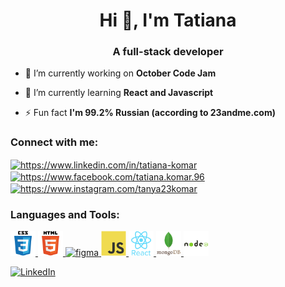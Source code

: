 <h1 align="center">Hi 👋, I'm Tatiana</h1>
<h3 align="center">A full-stack developer</h3>

- 🔭 I’m currently working on **October Code Jam**

- 🌱 I’m currently learning **React and Javascript**

- ⚡ Fun fact **I'm 99.2% Russian (according to 23andme.com)**

<h3 align="left">Connect with me:</h3>
<p align="left">
<a href="https://linkedin.com/in/https://www.linkedin.com/in/tatiana-komar" target="blank"><img align="center" src="https://raw.githubusercontent.com/rahuldkjain/github-profile-readme-generator/master/src/images/icons/Social/linked-in-alt.svg" alt="https://www.linkedin.com/in/tatiana-komar" height="30" width="40" /></a>
<a href="https://fb.com/https://www.facebook.com/tatiana.komar.96" target="blank"><img align="center" src="https://raw.githubusercontent.com/rahuldkjain/github-profile-readme-generator/master/src/images/icons/Social/facebook.svg" alt="https://www.facebook.com/tatiana.komar.96" height="30" width="40" /></a>
<a href="https://instagram.com/https://www.instagram.com/tanya23komar" target="blank"><img align="center" src="https://raw.githubusercontent.com/rahuldkjain/github-profile-readme-generator/master/src/images/icons/Social/instagram.svg" alt="https://www.instagram.com/tanya23komar" height="30" width="40" /></a>
</p>

<h3 align="left">Languages and Tools:</h3>
<p align="left"> <a href="https://www.w3schools.com/css/" target="_blank"> <img src="https://raw.githubusercontent.com/devicons/devicon/master/icons/css3/css3-original-wordmark.svg" alt="css3" width="40" height="40"/> </a> </a> <a href="https://www.w3.org/html/" target="_blank"> <img src="https://raw.githubusercontent.com/devicons/devicon/master/icons/html5/html5-original-wordmark.svg" alt="html5" width="40" height="40"/> </a> <a href="https://www.figma.com/" target="_blank"> <img src="https://www.vectorlogo.zone/logos/figma/figma-icon.svg" alt="figma" width="40" height="40"/> <a href="https://developer.mozilla.org/en-US/docs/Web/JavaScript" target="_blank"> <img src="https://raw.githubusercontent.com/devicons/devicon/master/icons/javascript/javascript-original.svg" alt="javascript" width="40" height="40"/> </a> <a href="https://reactjs.org/" target="_blank"> <img src="https://raw.githubusercontent.com/devicons/devicon/master/icons/react/react-original-wordmark.svg" alt="react" width="40" height="40"/> </a> <a href="https://www.mongodb.com/" target="_blank"> <img src="https://raw.githubusercontent.com/devicons/devicon/master/icons/mongodb/mongodb-original-wordmark.svg" alt="mongodb" width="40" height="40"/> </a> <a href="https://nodejs.org" target="_blank"> <img src="https://raw.githubusercontent.com/devicons/devicon/master/icons/nodejs/nodejs-original-wordmark.svg" alt="nodejs" width="40" height="40"/> </a> </p>

<a href="https://www.linkedin.com/in/tatiana-komar/" target="_blank">
  <img src="https://raw.githubusercontent.com/nakulbhati/nakulbhati/master/contain/in.png" alt="LinkedIn" width="30"></a>
